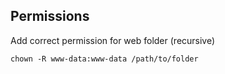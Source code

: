 ## Permissions

Add correct permission for web folder (recursive)

	chown -R www-data:www-data /path/to/folder
